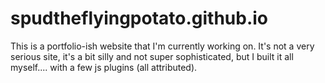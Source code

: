 # spudtheflyingpotato.github.io

This is a portfolio-ish website that I'm currently working on.
It's not a very serious site, it's a bit silly and not super sophisticated, but I built it all myself.... with a few js plugins (all attributed).
